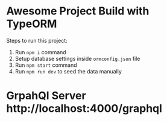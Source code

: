 # Awesome Project Build with TypeORM

Steps to run this project:

1. Run `npm i` command
2. Setup database settings inside `ormconfig.json` file
3. Run `npm start` command
4. Run `npm run dev` to seed the data manually

# GrpahQl Server http://localhost:4000/graphql
